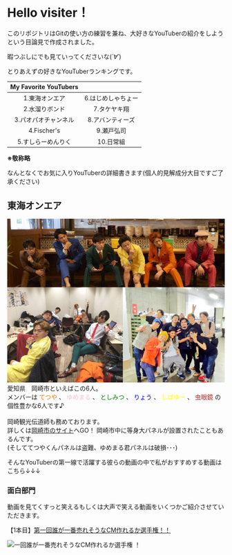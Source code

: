 # Hello visiter！
  
このリポジトリはGitの使い方の練習を兼ね、大好きなYouTuberの紹介をしようという目論見で作成されました。
  
暇つぶしにでも見ていってくださいな(*´∀`*)
  
とりあえずの好きなYouTuberランキングです。

| My Favorite YouTubers |                    |
| :-------------------: | :----------------: |
|    1.東海オンエア     | 6.はじめしゃちょー |
|    2.水溜りボンド     |    7.タケヤキ翔    |
| 3.パオパオチャンネル  |  8.アバンティーズ  |
|      4.Fischer's      |     9.瀬戸弘司     |
|  5.すしらーめんりく   |     10.日常組      |
  
**※敬称略**
  

  
  なんとなくでお気に入りYouTuberの詳細書きます(個人的見解成分大目ですご了承ください)    


## 東海オンエア  
![東海オンエア](https://github.com/MAIKOKAWATA/favorite_YouTubers/blob/master/img/main_toukai.png)  
愛知県　岡崎市といえばこの6人。  
		メンバーは
		<span style="color :#ee7800;">てつや</span>
		、
		<font color="pink">ゆめまる</font>
		、
		<font color="green">としみつ</font>
		、
		<font color="blue">りょう</font>
		、
		<font color="yellow">しばゆー</font>
		、
		<font color="brown">虫眼鏡</font>
		の個性豊かな6人です♪  
		<!--※メンバーの名前の文字の色はそれぞれのメンバーカラーです。
-->  
岡崎観光伝道師も務めております。  
詳しくは[岡崎市のサイト](https://okazaki-kanko.jp/feature/kankodendoshi/kankodendoshi)へGO！
	岡崎市中に等身大パネルが設置されたこともあるんです。  
(そしててつやくんパネルは盗難、ゆめまる君パネルは破損･･･)   
   
そんなYouTuberの第一線で活躍する彼らの動画の中で私がおすすめする動画はこちら↓↓↓    
### 面白部門
  
動画を見てくすっと笑えるもしくは大声で笑える動画をいくつかご紹介させていただきます。
  
【1本目】[第一回誰が一番売れそうなCM作れるか選手権！！](https://www.youtube.com/watch?v=RX3FcNnFku0)
  
![一回誰が一番売れそうなCM作れるか選手権  ！]()
